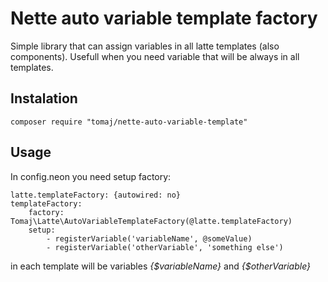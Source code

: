 Nette auto variable template factory
====================================

Simple library that can assign variables in all latte templates (also components). Usefull when you need variable that will be always in all templates.


Instalation
-----------

```
composer require "tomaj/nette-auto-variable-template"
```

Usage
-----

In config.neon you need setup factory:

```
latte.templateFactory: {autowired: no}
templateFactory:
	factory: Tomaj\Latte\AutoVariableTemplateFactory(@latte.templateFactory)
	setup:
		- registerVariable('variableName', @someValue)
		- registerVariable('otherVariable', 'something else')
```

in each template will be variables *{$variableName}* and *{$otherVariable}*
